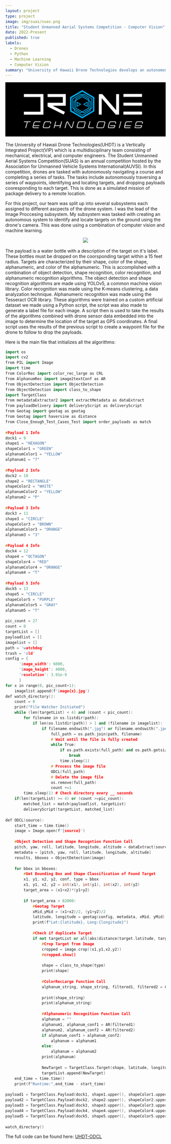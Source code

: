 ```yaml
---
layout: project
type: project
image: img/suas/suas.png
title: "Student Unmanned Aerial Systems Competition - Computer Vision"
date: 2022-Present
published: true
labels:
  - Drones
  - Python
  - Machine Learning
  - Computer Vision
summary: "University of Hawaii Drone Technologies develops an autonomous drone for the Student Unmanned Aerial Systems Competition."
---
```

<p align="center">
  <img class="img-fluid" src="../img/suas/UHDT.png">
</p>


The University of Hawaii Drone Technologies(UHDT) is a Vertically Integrated Project(VIP) which is a multidisciplinary team consisting of mechanical, electrical, and computer engineers. The Student Unmanned Aerial Systems Competition(SUAS) is an annual competition hosted by the Association for Unmanned Vehicle Systems International(AUVSI). In this competition, drones are tasked with autonomously navigating a course and completing a series of tasks. The tasks include autonomously traversing a series of waypoints, identifying and locating targets, and dropping payloads cooresponding to each target. This is done as a simulated mission of package delivery to a remote location.

<p align="center"
  <img class="img-fluid" src="../img/suas/drone.png">
</p>

For this project, our team was split up into several subsystems each assigned to different ascpects of the drone system. I was the lead of the Image Proccesing subsystem. My subsystem was tasked with creating an autonomous system to identify and locate targets on the ground using the drone's camera. This was done using a combination of computer vision and machine learning.

<p align="center">
  <img class="img-fluid" src="../img/suas/waypoints.png">
</p>

The payload is a water bottle with a description of the target on it's label. These bottles must be dropped on the coorsponding target within a 15 feet radius. Targets are characterized by their shape, color of the shape, alphanumeric, and color of the alphanumeric. This is accomplished with a combination of object detection, shape recognition, color recognition, and alphanumeric recognition algorithms. The object detection and shape recognition algorithms are made using YOLOv5, a common machine vision library. Color recognition was made using the K-means clustering, a data analyzation technique. Alphanumeric recognition was made using the Tesseract OCR library. These algorithms were trained on a custom artificial dataset we made using a Python script, the script was also made to generate a label file for each image. A script then is used to take the results of the algorithms combined with drone sensor data embedded into the image to determine the location of the target as GPS coordinates. A final script uses the results of the previous script to create a waypoint file for the drone to follow to drop the payloads.

Here is the main file that initializes all the algorithms:

```cpp
import os
import cv2
from PIL import Image
import time
from ColorRec import color_rec_large as CRL
from AlphanumRec import image2textConf as AR
from ObjectDetection import ObjectDetection
from ObjectDetection import class_to_shape
import TargetClass
from metadataExtractor2 import extractMetadata as dataExtract
from payloadDelivery import deliveryScript as deliveryScript
from Geotag import geotag as geotag
from Geotag import haversine as distance
from Close_Enough_Test_Cases_Test import order_payloads as match

#Payload 1 Info
dock1 = 9
shape1 = "HEXAGON"
shapeColor1 = "GREEN" 
alphanumColor1 = "YELLOW"
alphanum1 = "7"

#Payload 2 Info
dock2 = 10
shape2 = "RECTANGLE"
shapeColor2 = "WHITE" 
alphanumColor2 = "YELLOW"
alphanum2 = "P"

#Payload 3 Info
dock3 = 11
shape3 = "CIRCLE"
shapeColor3 = "BROWN" 
alphanumColor3 = "ORANGE"
alphanum3 = "3"

#Payload 4 Info
dock4 = 12
shape4 = "OCTAGON"
shapeColor4 = "RED" 
alphanumColor4 = "ORANGE"
alphanum4 = "T"

#Payload 5 Info
dock5 = 13
shape5 = "CIRCLE"
shapeColor5 = "PURPLE" 
alphanumColor5 = "GRAY"
alphanum5 = "T"

pic_count = 27
count = 0
targetList = []
payloadlist = []
imagelist = []
path = 'watchdog'
trash = 'old'
config = {
      'image_width': 6000,
      'image_height': 4000,
      'resolution': 3.91e-9
      }
for x in range(0, pic_count+1):
    imagelist.append(f'image{x}.jpg')
def watch_directory():
    count = 0
    print("File Watcher Initiated")
    while (len(targetList) < 4) and (count < pic_count):
        for filename in os.listdir(path):
            if len(os.listdir(path)) > 1 and (filename in imagelist):
                if filename.endswith(".jpg") or filename.endswith(".jpeg") or filename.endswith(".png"):
                    full_path = os.path.join(path, filename)
                    # Wait until the file is fully created
                    while True:
                        if os.path.exists(full_path) and os.path.getsize(full_path) > 0:
                            break
                        time.sleep(1)
                    # Process the image file
                    ODCL(full_path)
                    # Delete the image file
                    os.remove(full_path)
                    count +=1    
        time.sleep(1) # Check directory every __ seconds
    if(len(targetList) >= 4) or (count >=pic_count):
        matched_list = match(payloadlist, targetList)
        deliveryScript(targetList, matched_list)

def ODCL(source):
    start_time = time.time()
    image = Image.open(f'{source}')

    #Object Detection and Shape Recogntion Function Call
    pitch, yaw, roll, latitude, longitude, altitude = dataExtract(source)
    metadata = [pitch, yaw, roll, latitude, longitude, altitude]
    results, bboxes = ObjectDetection(image)

    for bbox in bboxes:
        #Get Bounding Box and Shape Classification of Found Target
        x1, y1, x2, y2, conf, type = bbox
        x1, y1, x2, y2 = int(x1), int(y1), int(x2), int(y2)
        target_area = (x1+x2)*(y1+y2)

        if target_area > 82000:
            #Geotag Target
            xMid,yMid = (x1+x2)/2, (y1+y2)/2
            latitude, longitude = geotag(config, metadata, xMid, yMid)
            print(f"Lat:{latitude}, Long:{longitude}")

            #Check if duplicate Target
            if not targetList or all(abs(distance(target.latitude, target.longitude, latitude, longitude)) > 3 for target in targetList):
                #Crop Target from Image
                cropped = image.crop((x1,y1,x2,y2))
                #cropped.show()

                shape = class_to_shape(type)
                print(shape)

                #ColorRecLarge Function Call
                alphanum_string, shape_string, filtered1, filtered2 = CRL(cropped)
                    
                print(shape_string)
                print(alphanum_string)
            
                #Alphanumeric Recognition Function Call
                alphanum = ""
                alphanum1, alphanum_conf1 = AR(filtered1)
                alphanum2, alphanum_conf2 = AR(filtered2)
                if alphanum_conf1 > alphanum_conf2:
                    alphanum = alphanum1
                else:
                    alphanum = alphanum2
                print(alphanum)

                NewTarget = TargetClass.Target(shape, latitude, longitude, shape_string, alphanum_string, alphanum)
                targetList.append(NewTarget)
    end_time = time.time()
    print(f"Runtime:",end_time - start_time)

payload1 = TargetClass.Payload(dock1, shape1.upper(), shapeColor1.upper(), alphanumColor1.upper(), alphanum1.upper()); payloadlist.append(payload1); print("Payload 1 Added")
payload2 = TargetClass.Payload(dock2, shape2.upper(), shapeColor2.upper(), alphanumColor2.upper(), alphanum2.upper()); payloadlist.append(payload2); print("Payload 2 Added")
payload3 = TargetClass.Payload(dock3, shape3.upper(), shapeColor3.upper(), alphanumColor3.upper(), alphanum3.upper()); payloadlist.append(payload3); print("Payload 3 Added")
payload4 = TargetClass.Payload(dock4, shape4.upper(), shapeColor4.upper(), alphanumColor4.upper(), alphanum4.upper()); payloadlist.append(payload4); print("Payload 4 Added")
payload5 = TargetClass.Payload(dock5, shape5.upper(), shapeColor5.upper(), alphanumColor5.upper(), alphanum5.upper()); payloadlist.append(payload5); print("Payload 5 Added")

watch_directory()
```

The full code can be found here: <a href="https://github.com/Ng-Gavin/Ng-Gavin.github.io">UHDT-ODCL</a>
